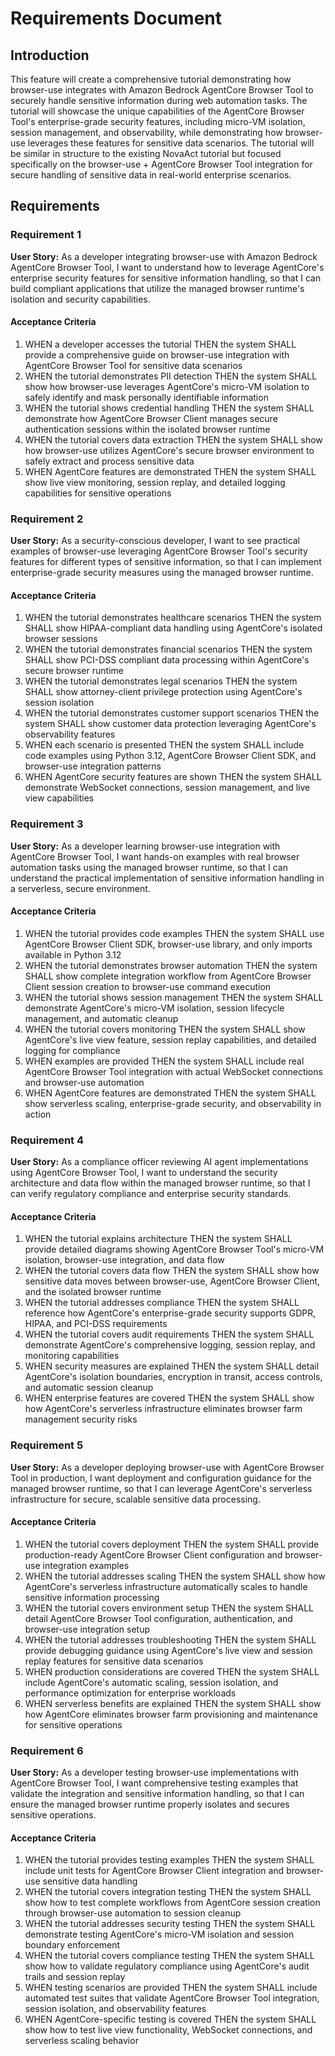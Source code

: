 # Requirements Document

## Introduction

This feature will create a comprehensive tutorial demonstrating how browser-use integrates with Amazon Bedrock AgentCore Browser Tool to securely handle sensitive information during web automation tasks. The tutorial will showcase the unique capabilities of the AgentCore Browser Tool's enterprise-grade security features, including micro-VM isolation, session management, and observability, while demonstrating how browser-use leverages these features for sensitive data scenarios. The tutorial will be similar in structure to the existing NovaAct tutorial but focused specifically on the browser-use + AgentCore Browser Tool integration for secure handling of sensitive data in real-world enterprise scenarios.

## Requirements

### Requirement 1

**User Story:** As a developer integrating browser-use with Amazon Bedrock AgentCore Browser Tool, I want to understand how to leverage AgentCore's enterprise security features for sensitive information handling, so that I can build compliant applications that utilize the managed browser runtime's isolation and security capabilities.

#### Acceptance Criteria

1. WHEN a developer accesses the tutorial THEN the system SHALL provide a comprehensive guide on browser-use integration with AgentCore Browser Tool for sensitive data scenarios
2. WHEN the tutorial demonstrates PII detection THEN the system SHALL show how browser-use leverages AgentCore's micro-VM isolation to safely identify and mask personally identifiable information
3. WHEN the tutorial shows credential handling THEN the system SHALL demonstrate how AgentCore Browser Client manages secure authentication sessions within the isolated browser runtime
4. WHEN the tutorial covers data extraction THEN the system SHALL show how browser-use utilizes AgentCore's secure browser environment to safely extract and process sensitive data
5. WHEN AgentCore features are demonstrated THEN the system SHALL show live view monitoring, session replay, and detailed logging capabilities for sensitive operations

### Requirement 2

**User Story:** As a security-conscious developer, I want to see practical examples of browser-use leveraging AgentCore Browser Tool's security features for different types of sensitive information, so that I can implement enterprise-grade security measures using the managed browser runtime.

#### Acceptance Criteria

1. WHEN the tutorial demonstrates healthcare scenarios THEN the system SHALL show HIPAA-compliant data handling using AgentCore's isolated browser sessions
2. WHEN the tutorial demonstrates financial scenarios THEN the system SHALL show PCI-DSS compliant data processing within AgentCore's secure browser runtime
3. WHEN the tutorial demonstrates legal scenarios THEN the system SHALL show attorney-client privilege protection using AgentCore's session isolation
4. WHEN the tutorial demonstrates customer support scenarios THEN the system SHALL show customer data protection leveraging AgentCore's observability features
5. WHEN each scenario is presented THEN the system SHALL include code examples using Python 3.12, AgentCore Browser Client SDK, and browser-use integration patterns
6. WHEN AgentCore security features are shown THEN the system SHALL demonstrate WebSocket connections, session management, and live view capabilities

### Requirement 3

**User Story:** As a developer learning browser-use integration with AgentCore Browser Tool, I want hands-on examples with real browser automation tasks using the managed browser runtime, so that I can understand the practical implementation of sensitive information handling in a serverless, secure environment.

#### Acceptance Criteria

1. WHEN the tutorial provides code examples THEN the system SHALL use AgentCore Browser Client SDK, browser-use library, and only imports available in Python 3.12
2. WHEN the tutorial demonstrates browser automation THEN the system SHALL show complete integration workflow from AgentCore Browser Client session creation to browser-use command execution
3. WHEN the tutorial shows session management THEN the system SHALL demonstrate AgentCore's micro-VM isolation, session lifecycle management, and automatic cleanup
4. WHEN the tutorial covers monitoring THEN the system SHALL show AgentCore's live view feature, session replay capabilities, and detailed logging for compliance
5. WHEN examples are provided THEN the system SHALL include real AgentCore Browser Tool integration with actual WebSocket connections and browser-use automation
6. WHEN AgentCore features are demonstrated THEN the system SHALL show serverless scaling, enterprise-grade security, and observability in action

### Requirement 4

**User Story:** As a compliance officer reviewing AI agent implementations using AgentCore Browser Tool, I want to understand the security architecture and data flow within the managed browser runtime, so that I can verify regulatory compliance and enterprise security standards.

#### Acceptance Criteria

1. WHEN the tutorial explains architecture THEN the system SHALL provide detailed diagrams showing AgentCore Browser Tool's micro-VM isolation, browser-use integration, and data flow
2. WHEN the tutorial covers data flow THEN the system SHALL show how sensitive data moves between browser-use, AgentCore Browser Client, and the isolated browser runtime
3. WHEN the tutorial addresses compliance THEN the system SHALL reference how AgentCore's enterprise-grade security supports GDPR, HIPAA, and PCI-DSS requirements
4. WHEN the tutorial covers audit requirements THEN the system SHALL demonstrate AgentCore's comprehensive logging, session replay, and monitoring capabilities
5. WHEN security measures are explained THEN the system SHALL detail AgentCore's isolation boundaries, encryption in transit, access controls, and automatic session cleanup
6. WHEN enterprise features are covered THEN the system SHALL show how AgentCore's serverless infrastructure eliminates browser farm management security risks

### Requirement 5

**User Story:** As a developer deploying browser-use with AgentCore Browser Tool in production, I want deployment and configuration guidance for the managed browser runtime, so that I can leverage AgentCore's serverless infrastructure for secure, scalable sensitive data processing.

#### Acceptance Criteria

1. WHEN the tutorial covers deployment THEN the system SHALL provide production-ready AgentCore Browser Client configuration and browser-use integration examples
2. WHEN the tutorial addresses scaling THEN the system SHALL show how AgentCore's serverless infrastructure automatically scales to handle sensitive information processing
3. WHEN the tutorial covers environment setup THEN the system SHALL detail AgentCore Browser Tool configuration, authentication, and browser-use integration setup
4. WHEN the tutorial addresses troubleshooting THEN the system SHALL provide debugging guidance using AgentCore's live view and session replay features for sensitive data scenarios
5. WHEN production considerations are covered THEN the system SHALL include AgentCore's automatic scaling, session isolation, and performance optimization for enterprise workloads
6. WHEN serverless benefits are explained THEN the system SHALL show how AgentCore eliminates browser farm provisioning and maintenance for sensitive operations

### Requirement 6

**User Story:** As a developer testing browser-use implementations with AgentCore Browser Tool, I want comprehensive testing examples that validate the integration and sensitive information handling, so that I can ensure the managed browser runtime properly isolates and secures sensitive operations.

#### Acceptance Criteria

1. WHEN the tutorial provides testing examples THEN the system SHALL include unit tests for AgentCore Browser Client integration and browser-use sensitive data handling
2. WHEN the tutorial covers integration testing THEN the system SHALL show how to test complete workflows from AgentCore session creation through browser-use automation to session cleanup
3. WHEN the tutorial addresses security testing THEN the system SHALL demonstrate testing AgentCore's micro-VM isolation and session boundary enforcement
4. WHEN the tutorial covers compliance testing THEN the system SHALL show how to validate regulatory compliance using AgentCore's audit trails and session replay
5. WHEN testing scenarios are provided THEN the system SHALL include automated test suites that validate AgentCore Browser Tool integration, session isolation, and observability features
6. WHEN AgentCore-specific testing is covered THEN the system SHALL show how to test live view functionality, WebSocket connections, and serverless scaling behavior
